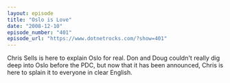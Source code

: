 ```yaml
---
layout: episode
title: "Oslo is Love"
date: "2008-12-10"
episode_number: "401"
episode_url: "https://www.dotnetrocks.com/?show=401"
---
```


Chris Sells is here to explain Oslo for real. Don and Doug couldn't really dig deep into Oslo before the PDC, but now that it has been announced, Chris is here to splain it to everyone in clear English.
